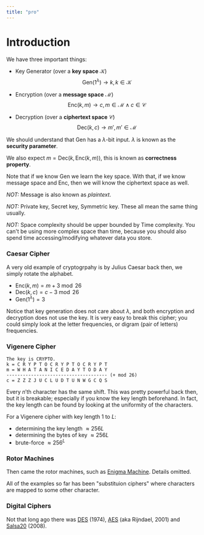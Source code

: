 ```yaml
---
title: "pro"
---
```


# Introduction
We have three important things:
- Key Generator (over a **key space** $\mathcal{K}$)
$$
\text{Gen}(1^\lambda) \to k, k \in \mathcal{K}
$$

- Encryption (over a **message space** $\mathcal{M}$)
$$
\text{Enc}(k,m) \to c, m \in \mathcal{M} \land c \in \mathcal{C}
$$
- Decryption (over a **ciphertext space** $\mathcal{C}$)
$$
\text{Dec}(k,c) \to m', m' \in \mathcal{M}
$$

We should understand that $\text{Gen}$ has a $\lambda$-bit input. $\lambda$ is known as the **security parameter**.

We also expect $m=\text{Dec}(k,\text{Enc}(k,m))$, this is known as **correctness property**.

Note that if we know $\text{Gen}$ we learn the key space. With that, if we know message space and $\text{Enc}$, then we will know the ciphertext space as well.

_NOT:_ Message is also known as _plaintext_.

_NOT:_ Private key, Secret key, Symmetric key. These all mean the same thing usually.

_NOT:_ Space complexity should be upper bounded by Time complexity. You can't be using more complex space than time, because you should also spend time accessing/modifying whatever data you store.
   
### Caesar Cipher
A very old example of cryptogrpahy is by Julius Caesar back then, we simply rotate the alphabet.
- $\text{Enc}(k, m) = m + 3 \bmod 26$
- $\text{Dec}(k, c) = c - 3 \bmod 26$
- $\text{Gen}(1^\lambda) = 3$

Notice that key generation does not care about $\lambda$, and both encryption and decryption does not use the key. It is very easy to break this cipher; you could simply look at the letter frequencies, or digram (pair of letters) frequencies.

### Vigenere Cipher
```text
The key is CRYPTO.
k = C R Y P T O C R Y P T O C R Y P T
m = W H A T A N I C E D A Y T O D A Y
------------------------------------- (+ mod 26)
c = Z Z Z J U C L U D T U N W G C Q S
```
Every $n'$th character has the same shift. This was pretty powerful back then, but it is breakable; especially if you know the key length beforehand. In fact, the key length can be found by looking at the uniformity of the characters.

For a Vigenere cipher with key length $1$ to $L$:
- determining the key length $\approx 256L$
- determining the bytes of key $\approx 256L$
- brute-force $\approx 256^L$

### Rotor Machines
Then came the rotor machines, such as [Enigma Machine](https://en.wikipedia.org/wiki/Enigma_machine). Details omitted.

All of the examples so far has been "substituion ciphers" where characters are mapped to some other character.
 
 ### Digital Ciphers
 Not that long ago there was [DES](https://en.wikipedia.org/wiki/Data_Encryption_Standard) (1974), [AES](https://en.wikipedia.org/wiki/Advanced_Encryption_Standard) (aka Rijndael, 2001) and [Salsa20](https://en.wikipedia.org/wiki/Salsa20) (2008).
 

